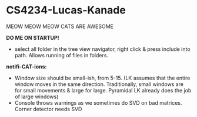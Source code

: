 # CS4234-Lucas-Kanade

MEOW MEOW MEOW CATS ARE AWESOME

**DO ME ON STARTUP!**
- select all folder in the tree view navigator, right click & press include into path. Allows running of files in folders.  

**notifi-CAT-ions:**

- Window size should be small-ish, from 5-15. (LK assumes that the entire window moves in the same direction. Traditionally, small windows are for small movements & large for large. Pyramidal LK already does the job of large windows)
- Console throws warnings as we sometimes do SVD on bad matrices. Corner detector needs SVD


